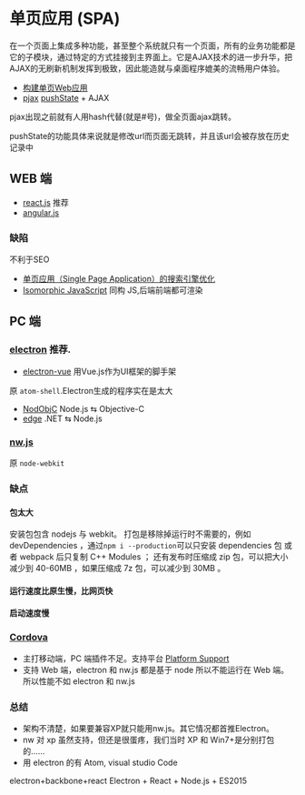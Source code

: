 # 单页应用 (SPA)

在一个页面上集成多种功能，甚至整个系统就只有一个页面，所有的业务功能都是它的子模块，通过特定的方式挂接到主界面上。它是AJAX技术的进一步升华，把AJAX的无刷新机制发挥到极致，因此能造就与桌面程序媲美的流畅用户体验。

* [构建单页Web应用](https://github.com/xufei/blog/issues/5)
* [pjax](https://github.com/defunkt/jquery-pjax) [pushState](https://developer.mozilla.org/zh-CN/docs/DOM/Manipulating_the_browser_history) + AJAX

pjax出现之前就有人用hash代替(就是#号)，做全页面ajax跳转。

pushState的功能具体来说就是修改url而页面无跳转，并且该url会被存放在历史记录中

## WEB 端

* [react.js](https://github.com/facebook/react) 推荐
* [angular.js](https://github.com/angular/angular)

### 缺陷

不利于SEO

* [单页应用（Single Page Application）的搜索引擎优化](http://zhanzhang.baidu.com/college/articleinfo?id=294)
* [Isomorphic JavaScript](http://nerds.airbnb.com/isomorphic-javascript-future-web-apps/) 同构 JS,后端前端都可渲染

## PC 端

### [electron](https://github.com/electron/electron) 推荐.

* [electron-vue](https://github.com/SimulatedGREG/electron-vue) 用Vue.js作为UI框架的脚手架

原 `atom-shell`.Electron生成的程序实在是太大

* [NodObjC](https://github.com/TooTallNate/NodObjC)  Node.js ⇆ Objective-C
* [edge](https://github.com/tjanczuk/edge)  .NET ⇆ Node.js

### [nw.js](https://github.com/nwjs/nw.js)

原 `node-webkit`

### 缺点

#### 包太大

安装包包含 nodejs 与 webkit。
打包是移除掉运行时不需要的，例如 devDependencies ，通过`npm i --production`可以只安装 dependencies 包 或者 webpack 后只复制 C++ Modules ；
还有发布时压缩成 zip 包，可以把大小减少到 40-60MB ，如果压缩成 7z 包，可以减少到 30MB 。

#### 运行速度比原生慢，比网页快

#### 启动速度慢

### [Cordova](http://cordova.apache.org/)

* 主打移动端，PC 端插件不足。支持平台 [Platform Support](https://cordova.apache.org/docs/en/latest/guide/support/index.html)
* 支持 Web 端，electron 和 nw.js 都是基于 node 所以不能运行在 Web 端。所以性能不如 electron 和 nw.js

### 总结

* 架构不清楚，如果要兼容XP就只能用nw.js。其它情况都首推Electron。
* nw 对 xp 虽然支持，但还是很蛋疼，我们当时 XP 和 Win7+是分别打包的……
* 用 electron 的有 Atom, visual studio Code

electron+backbone+react
Electron + React + Node.js + ES2015

